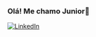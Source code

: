 ### Olá! Me chamo Junior👋
[![LinkedIn](https://img.shields.io/badge/Gmail-D14836?style=for-the-badge&logo=gmail&logoColor=white)](mailto:juniorlimati22@gmail.com)
